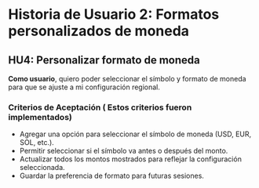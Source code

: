 # Historia de Usuario 2: Formatos personalizados de moneda

## HU4: Personalizar formato de moneda

**Como usuario**, quiero poder seleccionar el símbolo y formato de moneda para que se ajuste a mi configuración regional.

### Criterios de Aceptación ( Estos criterios fueron implementados)

- Agregar una opción para seleccionar el símbolo de moneda (USD, EUR, SOL, etc.).
- Permitir seleccionar si el símbolo va antes o después del monto.
- Actualizar todos los montos mostrados para reflejar la configuración seleccionada.
- Guardar la preferencia de formato para futuras sesiones.
